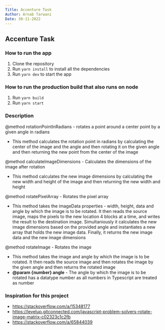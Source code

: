 ```yaml
--- 
Title: Accenture Task
Author: Arnab Tarwani
Date: 30-11-2022
---
```


## Accenture Task

### How to run the app 

1. Clone the repository
2. Run `yarn install` to install all the dependencies
3. Run `yarn dev` to start the app

### How to run the production build that also runs on node
1. Run `yarn build`
2. Run `yarn start`

### Description

@method rotationPointInRadians - rotates a point around a center point by a given angle in radians
- This method calculates the rotation point in radians by calculating the center of the image and the angle and then rotating it on the given angle and then returning the new point from the center of the image

@method calculateImageDimensions - Calculates the dimensions of the image after rotation
- This method calculates the new image dimensions by calculating the new width and height of the image and then returning the new width and height 

@method rotatePixelArray - Rotates the pixel array
- This method takes the imageData properties - width, height, data and angle by which the image is to be rotated. It then reads the source image, maps the pixels to the new location 4 blocks at a time, and writes the result to the destination image. Simultaniously it calculates the new image dimensions based on the provided angle and instantiates a new array that holds the new image data. Finally, it returns the new image data and the new image dimensions

@method rotateImage - Rotates the image
- This method takes the image and angle by which the image is to be rotated. It then reads the source image and then rotates the image by the given angle and then returns the rotated image 
- **@param {number} angle** - The angle by which the image is to be rotated has a datatype number as all numbers in Typescript are treated as number 

### Inspiration for this project
- https://stackoverflow.com/a/15348177
- https://levelup.gitconnected.com/javascript-problem-solvers-rotate-image-matrix-c02323c1c2fb
- https://stackoverflow.com/a/65844039
